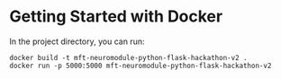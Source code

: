 # Getting Started with Docker
  In the project directory, you can run:
  
    docker build -t mft-neuromodule-python-flask-hackathon-v2 .
    docker run -p 5000:5000 mft-neuromodule-python-flask-hackathon-v2
